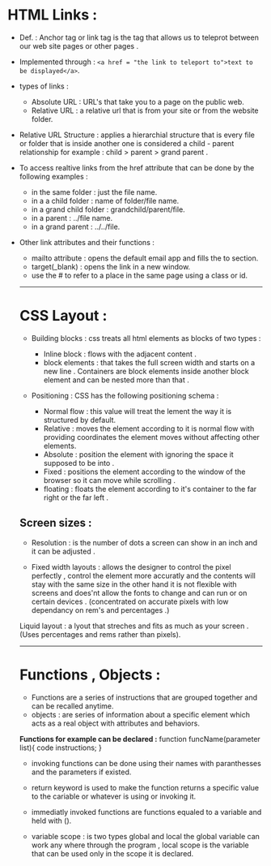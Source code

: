 # HTML Links : 

- Def. : Anchor tag or  link tag is the tag that allows us to teleprot between our web site pages or other pages .

- Implemented through : `<a href = "the link to teleport to">text to be displayed</a>`.

- types of links : 
    - Absolute URL : URL's that take you to a page on the public web.
    - Relative URL : a relative url that is from your site or from the website folder.

- Relative URL Structure : applies a hierarchial structure that is every file or folder that is inside another one is considered a child - parent relationship
for example : child > parent > grand parent .

- To access realtive links from the href attribute that can be done by the following examples : 
    - in the same folder : just the file name.
    - in a a child folder : name of folder/file name.
    - in a grand child folder : grandchild/parent/file.
    - in a parent : ../file name.
    - in a grand parent : ../../file.

- Other link attributes and their functions : 
    - mailto attribute : opens the default email app and fills the to section.
    - target(_blank) : opens the link in a new window.
    - use the # to refer to a place in the same page using a class or id.

    _______________________________________________________________________________________
    # CSS Layout :

    - Building blocks : css treats all html elements as blocks of two types :
        - Inline block : flows with the adjacent content .
        - block elements : that takes the full screen width and starts on a new line .
        Containers are block elements inside another block element and can be nested more than that .

    
    - Positioning : CSS has the following positioning schema : 

        - Normal flow : this value will treat the lement the way it is structured by default. 
        - Relative : moves the element according to it is normal flow with providing coordinates the element moves without affecting other elements.
        - Absolute : position the element with ignoring the space it supposed to be into .
        - Fixed : positions the element according to the window of the browser so it can move while scrolling .
        - floating : floats the element according to it's container to the far right or the far left .


    ## Screen sizes :
    - Resolution : is the number of dots a screen can show in an inch and it can be adjusted .

    - Fixed width layouts : allows the designer to control the pixel perfectly , control the element more accuratly and the contents will stay with the same size in the other hand it is not flexible with screens and does'nt allow the fonts to change and can run or on certain devices . (concentrated on accurate pixels with low dependancy on rem's and percentages .)

    Liquid layout : a lyout that streches and fits as much as your screen .
    (Uses percentages and rems rather than pixels).

    _______________________________________________________________________________________

    # Functions , Objects : 
    - Functions are a series of instructions that are grouped together and can be recalled anytime.
    - objects : are series of information about a specific element which acts as a real object with attributes and behaviors.
    
    **Functions for example can be declared :**
    function funcName(parameter list){
        code instructions;
    }

    - invoking functions can be done using their names with paranthesses and the parameters if existed.

    - return keyword is used to make the function returns a specific value to the cariable or whatever is using or invoking it.

    - immediatly invoked functions are functions equaled to a variable and held with ().

    -  variable scope : is two types global and local the global variable can work any where through the program , local scope is the variable  that can be used only in the scope it is declared.